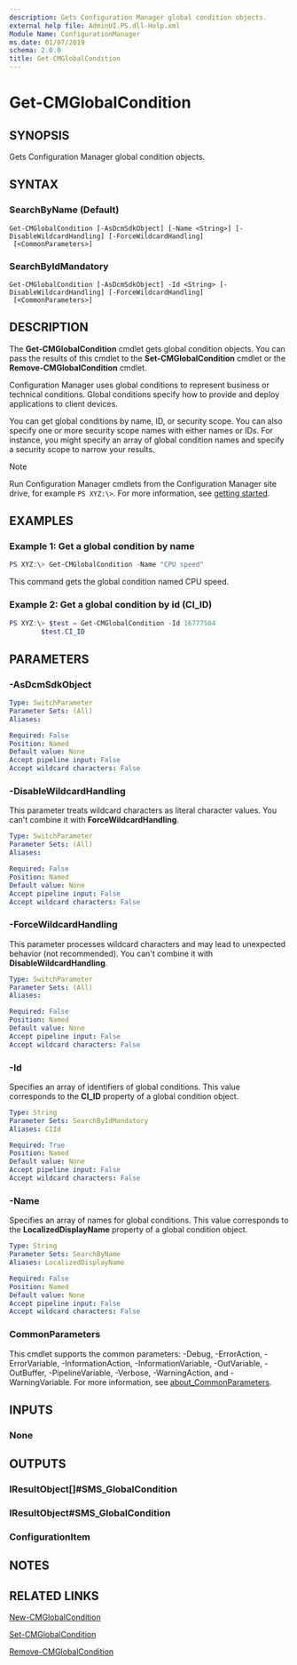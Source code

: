 ```yaml
---
description: Gets Configuration Manager global condition objects.
external help file: AdminUI.PS.dll-Help.xml
Module Name: ConfigurationManager
ms.date: 01/07/2019
schema: 2.0.0
title: Get-CMGlobalCondition
---
```


# Get-CMGlobalCondition

## SYNOPSIS

Gets Configuration Manager global condition objects.

## SYNTAX

### SearchByName (Default)
```
Get-CMGlobalCondition [-AsDcmSdkObject] [-Name <String>] [-DisableWildcardHandling] [-ForceWildcardHandling]
 [<CommonParameters>]
```

### SearchByIdMandatory
```
Get-CMGlobalCondition [-AsDcmSdkObject] -Id <String> [-DisableWildcardHandling] [-ForceWildcardHandling]
 [<CommonParameters>]
```

## DESCRIPTION

The **Get-CMGlobalCondition** cmdlet gets global condition objects.
You can pass the results of this cmdlet to the **Set-CMGlobalCondition** cmdlet or the **Remove-CMGlobalCondition** cmdlet.

Configuration Manager uses global conditions to represent business or technical conditions.
Global conditions specify how to provide and deploy applications to client devices.

You can get global conditions by name, ID, or security scope.
You can also specify one or more security scope names with either names or IDs.
For instance, you might specify an array of global condition names and specify a security scope to narrow your results.

> [!NOTE]
> Run Configuration Manager cmdlets from the Configuration Manager site drive, for example `PS XYZ:\>`. For more information, see [getting started](/powershell/sccm/overview).

## EXAMPLES

### Example 1: Get a global condition by name

```powershell
PS XYZ:\> Get-CMGlobalCondition -Name "CPU speed"
```

This command gets the global condition named CPU speed.

### Example 2: Get a global condition by id (CI_ID)

```powershell
PS XYZ:\> $test = Get-CMGlobalCondition -Id 16777504
        $test.CI_ID
```

## PARAMETERS

### -AsDcmSdkObject

```yaml
Type: SwitchParameter
Parameter Sets: (All)
Aliases:

Required: False
Position: Named
Default value: None
Accept pipeline input: False
Accept wildcard characters: False
```

### -DisableWildcardHandling

This parameter treats wildcard characters as literal character values. You can't combine it with **ForceWildcardHandling**.

```yaml
Type: SwitchParameter
Parameter Sets: (All)
Aliases:

Required: False
Position: Named
Default value: None
Accept pipeline input: False
Accept wildcard characters: False
```

### -ForceWildcardHandling

This parameter processes wildcard characters and may lead to unexpected behavior (not recommended). You can't combine it with **DisableWildcardHandling**.

```yaml
Type: SwitchParameter
Parameter Sets: (All)
Aliases:

Required: False
Position: Named
Default value: None
Accept pipeline input: False
Accept wildcard characters: False
```

### -Id

Specifies an array of identifiers of global conditions.
This value corresponds to the **CI_ID** property of a global condition object.

```yaml
Type: String
Parameter Sets: SearchByIdMandatory
Aliases: CIId

Required: True
Position: Named
Default value: None
Accept pipeline input: False
Accept wildcard characters: False
```

### -Name

Specifies an array of names for global conditions.
This value corresponds to the **LocalizedDisplayName** property of a global condition object.

```yaml
Type: String
Parameter Sets: SearchByName
Aliases: LocalizedDisplayName

Required: False
Position: Named
Default value: None
Accept pipeline input: False
Accept wildcard characters: False
```

### CommonParameters
This cmdlet supports the common parameters: -Debug, -ErrorAction, -ErrorVariable, -InformationAction, -InformationVariable, -OutVariable, -OutBuffer, -PipelineVariable, -Verbose, -WarningAction, and -WarningVariable. For more information, see [about_CommonParameters](http://go.microsoft.com/fwlink/?LinkID=113216).

## INPUTS

### None

## OUTPUTS

### IResultObject[]#SMS_GlobalCondition

### IResultObject#SMS_GlobalCondition

### ConfigurationItem

## NOTES

## RELATED LINKS

[New-CMGlobalCondition](./Get-CMGlobalCondition.md)

[Set-CMGlobalCondition](./Set-CMGlobalCondition.md)

[Remove-CMGlobalCondition](./Remove-CMGlobalCondition.md)
